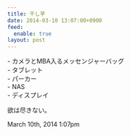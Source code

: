 ```yaml
---
title: 干し芋
date: 2014-03-10 13:07:00+0900
feed:
  enable: true
layout: post
---
```

<p>      - カメラとMBA入るメッセンジャーバッグ<br>      - タブレット <br>      - パーカー <br>      - NAS<br>      - ディスプレイ    </p>    <p>欲は尽きない。</p>    <div id="footer">      <span id="timestamp"> March 10th, 2014 1:07pm </span>    </div>
